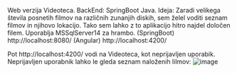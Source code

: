 Web verzija Videoteca. BackEnd: SpringBoot Java.
Ideja: Zaradi velikega števila posnetih filmov na različnih zunanjih diskih, sem želel voditi seznam filmov in njihovo lokacijo. Tako sem lahko z to aplikacijo hitro najdel določen filem.
Uporablja MSSqlServer14 za hrambo.
(SpringBoot) http://localhost:8080/
(Angular) http://localhost:4200/

Pot http://localhost:4200/ vodi na Videoteca, kot neprijavljen uporabik.
Neprijavljen uporabnik lahko le gleda seznam naloženih lilmov:
![image](https://github.com/damko81/SprVideotekaBE/assets/162964541/55a43d45-49ca-4ac7-8911-3b809adcb7c5)

